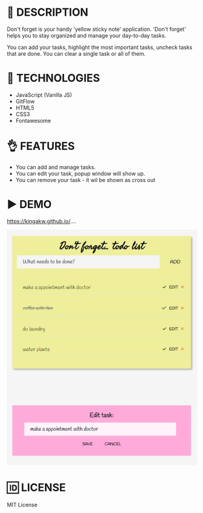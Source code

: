 # 📝 DESCRIPTION
Don't forget is your handy 'yellow sticky note' application.
'Don't forget' helps you to stay organized and manage your day-to-day tasks.

You can add your tasks, highlight the most important tasks, uncheck tasks that are done.
You can clear a single task or all of them.

# 📓 TECHNOLOGIES
* JavaScript (Vanilla JS)
* GitFlow
* HTML5
* CSS3
* Fontawesome

# 👌 FEATURES
* You can add and manage tasks.
* You can edit your task, popup window will show up. 
* You can remove your task - it wil be shown as cross out

# ▶️ DEMO
https://kingakw.github.io/....

![BooksScreen](sample.png)

# 🆔 LICENSE
MIT License

